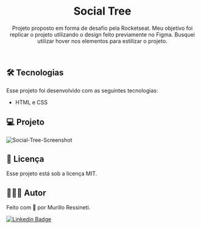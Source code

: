 <h1 align="center"> Social Tree </h1>

<p align="center">
Projeto proposto em forma de desafio pela Rocketseat. Meu objetivo foi replicar o projeto utilizando o design feito previamente no Figma. Busquei utilizar hover nos elementos para estilizar o projeto.
</p>

<br>

## 🛠 Tecnologias

Esse projeto foi desenvolvido com as seguintes tecnologias:

- HTML e CSS

## 💻 Projeto

![Social-Tree-Screenshot ](https://github.com/murilloressineti/desafios-rocketseat/assets/125047522/d6314c52-1d1b-4666-96a0-2a96fc3433b3)

## 📝 Licença

Esse projeto está sob a licença MIT.

## 🙋🏻‍♂️ Autor

Feito com 💙 por Murillo Ressineti.

[![Linkedin Badge](https://img.shields.io/badge/-Murillo-blue?style=flat-square&logo=Linkedin&logoColor=white&link=https://https://www.linkedin.com/in/murilloressineti/)](https://www.linkedin.com/in/murilloressineti/)
